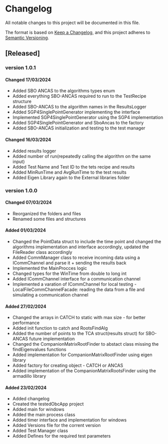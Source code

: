 # Changelog

All notable changes to this project will be documented in this file.

The format is based on [Keep a Changelog](https://keepachangelog.com/en/1.1.0/),
and this project adheres to [Semantic Versioning](https://semver.org/spec/v2.0.0.html).


## [Released]
### version 1.0.1
#### Changed 17/03/2024
- Added SBO ANCAS to the algorithms types enum
- Added everything SBO-ANCAS required to run to the TestRecipe structure
- Added SBO-ANCAS to the algorithm names in the ResultsLogger
- Added SGP4SinglePointGenerator implementing the interface
- Implemented SGP4SinglePointGenerator using the SGP4 implementation
- Added SGP4SinglePointGenerator and SboAncas to the factory
- Added SBO-ANCAS initialization and testing to the test manager


#### Changed 16/03/2024
- Added results logger
- Added number of run(repeatedly calling the algorithm on the same input)
- Added Test Name and Test ID to the tets recipe and results
- Added MinRunTime and AvgRunTime to the test results
- Added Eigen Library again to the External libraries folder

### version 1.0.0
#### Changed 07/03/2024
- Reorganized the folders and files
- Renamed some files and structures

#### Added 01/03/2024
- Changed the PointData struct to include the time point and changed the algorithms implementation and interface accordingly, updated the FileReader class accordingly
- Added CommManager class to receive incoming data using a ICommChannel and parse it + sending the results back
- Implemented the MainProcces logic
- Changed types for the WinTime from double to long int
- Added ICommChannel interface for a communication channel
- Implemented a varation of ICommChannel for local testing - LocalFileCommChannelFacade: reading the data from a file and simulating a communication channel

#### Added 27/02/2024
- Changed the arrays in CATCH to static with max size - for better performance
- Added init function to catch and RootsFindAlg
- Added the number of points to the TCA struct(results struct) for SBO-ANCAS future implementation
- Changed the CompanionMatrixRootFinder to abstact class missing the findEigenvalues functions
- Added implementation for CompanionMatrixRootFinder using eigen library
- Added factory for creating object - CATCH or ANCAS 
- Added implementation of the CompanionMatrixRootsFinder using the armadillo library

#### Added 23/02/2024
- Added changelog
- Created the testedObcApp project
- Added main for windows
- Added the main process class
- Added timer interface and implementation for windows
- Added Versions file for the corrent version
- Added Test Manager class
- Added Defines for the required test parameters

